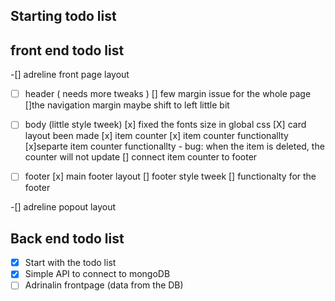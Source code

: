## Starting todo list

## front end todo list

-[] adreline front page layout

- [ ] header ( needs more tweaks )
      [] few margin issue for the whole page
      []the navigation margin maybe shift to left little bit

- [ ] body (little style tweek)
      [x] fixed the fonts size in global css
      [X] card layout been made
      [x] item counter
      [x] item counter functionallty
      [x]separte item counter functionallty - bug: when the item is deleted, the counter will not update
      [] connect item counter to footer
- [ ] footer
      [x] main footer layout
      [] footer style tweek
      [] functionalty for the footer

-[] adreline popout layout

## Back end todo list

- [x] Start with the todo list
- [x] Simple API to connect to mongoDB
- [ ] Adrinalin frontpage (data from the DB)
